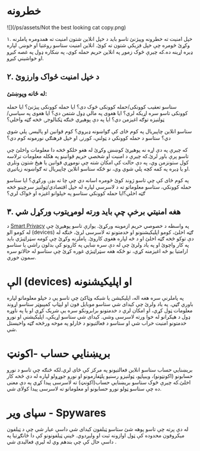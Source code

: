 
# خطرونه
![](/ps/assets/Not the best looking cat copy.png)

۱. خپل امنیت ته خطرونه وپیژنئ
تاسو باید د خپل انلاین شتون امنیت ته همدومره پاملرنه وکړئ څومره چې خپل فزیکي شتون ته کوئ. انلاین امنیت ستاسو روغتیا او خوښۍ لپاره ډیره اړینه ده.که چیرې څوک زموږ په انلاین حریم حمله کوي، په ښکاره ډول په غصه کیږو او خواشیني کیږو.


## ۲.  د خپل امنیت ځواک وارزوئ
### له ځانه وپوښتئ:

ستاسو تعقیب کوونکی/حمله کوونکی څوک دی؟ ایا حمله کوونکی پیژنئ؟ ایا حمله کوونکی تاسو سره اړیکه لري؟ ایا هغوی په مالي ډول شتمن دي؟ ایا هغوی په سیاسي/ټولنیزه توګه اغیزمن دي؟ ایا په دې پوهیږي څنګه ټکنالوجۍ څخه ګټه واخلي؟

ستاسو انلاین چاپیریال په کوم ځای کې ګواښونه ډیروي؟ کوم قوانین او پالیسۍ پلي شوي دي؟ ستاسو د حمله کوونکي د ټولنې، کورنۍ او خپل فرهنګي نورمونه کوم دي؟


که چیرې په دې اړه نه پوهیږئ کوښښ وکړئ له هغو خلکو څخه دا معلومات واخلئ چې تاسو پرې باور لرئ.که چیرې د امنیت او شخصي حریم قوانینو په هکله معلومات ترلاسه کول ستونزمن وي، په دې حالت کې امکان شته چې نوموړي قوانین یا هیڅ شتون ونلري او یا ډیره په کمه کچه پلي شوي وي، نو ځکه ستاسو انلاین چاپیریال ته ګواښونه زیاتیږي.


په کوم ځای کې چې تاسو ژوند کوئ څومره اسانه دي چې چا ته بډۍ ورکړې؟ ایا ستاسو حمله کوونکي، ستاسو معلوماتو ته د لاسرسي لپاره له خپل اقتصادي/ټولنیز سرچینو څخه ګټه اخلي؟ایا حمله کوونکي ستاسو په خپلوانو اغیزه او ځواک لري؟


##   ۳. هغه امنیتي برخې چې باید ورته لومړیتوب ورکړل شي
د  [Smart Privacy](http://smartprivacy.tumblr.com/privacynow) په واسطه د خصوصي حریم ازموینه ورکړئ.
یوازې تاسو پوهیږئ چې له کومو الو (devices) ګټه اخلئ، کومو اپلیکیشنونو او خدمتونو ته لاسرسی لرئ، څنګه له دې توکو څخه ګټه اخلئ او د څه لپاره هغوی کاروئ. پاملرنه وکړئ چې کومه سټراټیژي باید په کار واچوئ او په یاد ولرئ چې له دې سره ښایي په کارونو کې بدلون راشي یا ستاسو ارامتیا یو څه اغیزمنه کړي، نو ځکه هغه سټراټیژي غوره کړئ چې ستاسو له حالاتو سره سمون خوري.




# الې (devices) او اپلیکیشنونه

په پاملرنې سره هغه اله، اپلیکیشن یا شبکه وټاکئ چې تاسو یې د خپلو معلوماتو لپاره باوري ګڼي. په یاد ولرئ چې کیدای شي  ستاسو موبایل فون او لپټاپ کمپیوټر ستاسو اړوند معلومات ټول کړي، او امکان لري د خدمتونو برابرونکو سره یې شریک کړي او یا په ناوړه ډول د هیکرانو له خوا ورته لاسرسی وشي.
کیدای شي ستاسو اړیکې، اپلیکیشنې او نورو خدمتونو امنیت خراب شي او ستاسو د فعالتیونو د څارلو په موخه ورڅخه ګټه واخیستل شي.




# بریښنایي حساب -اکونټ
بریښنایي حساب ستاسو انلاین فعالتیونو په مرکز کې ځای لري.لکه څنګه چې تاسو د نورو حسابونو (اکونټونو)، ویبپاڼو، ټولنیزو رسنیو پلټفارمونو او نورو جوړولو لپاره له دې څخه کار اخلئ.که چیرې څوک ستاسو بریښنایي حساب(اکونټ) ته لاسرسی پیدا کړي په دې معنی ده چې ستاسو ټولو نورو حسابونو او معلوماتو ته لاسرسی پیدا کولای شي.




# سپای ویر - Spywares

له دې پرته چې تاسو پوهه شئ ستاسو ټیلفون کیدای شي داسې عیار شي چې د ټیلفون میکروفون محدوده کې ټول اوازونه ثبت او ولیږدوي. ځینې ټیلفونونو کې دا ځانګړتیا په داسې حال کې چې بندهم  وي  له لیرې فعالیدی شي .


